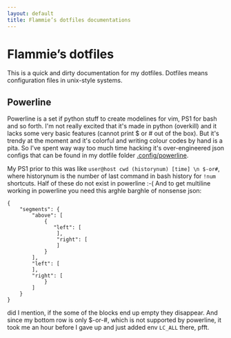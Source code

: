 ```yaml
---
layout: default
title: Flammie’s dotfiles documentations
---
```


# Flammie’s dotfiles

This is a quick and dirty documentation for my dotfiles. Dotfiles means
configuration files in unix-style systems.

## Powerline

Powerline is a set if python stuff to create modelines for vim, PS1 for bash and
so forth. I'm not really excited that it's made in python (overkill) and it
lacks some very basic features (cannot print $ or # out of the box). But it's
trendy at the moment and it's colorful and writing colour codes by hand is a
pita. So I've spent way way too much time hacking it's over-engineered json
configs that can be found in my dotfile folder
[.config/powerline](https://github.com/flammie/dotfiles/tree/master/config/powerline).

My PS1 prior to this was like `user@host cwd (historynum) [time] \n $-or#`,
where historynum is the number of last command in bash history for `!num`
shortcuts. Half of these do not exist in powerline :-(
And to get multiline working in powerline you need this arghle barghle of
nonsense json:

```
{
	"segments": {
        "above": [
            {
               "left": [
                ],
                "right": [
                ]
            }
        ],
        "left": [
        ],
        "right": [
            }
        ]
	}
}
```

did I mention, if the some of the blocks end up empty they disappear. And since
my bottom row is only $-or-#, which is not supported by powerline, it took me an
hour before I gave up and just added env `LC_ALL` there, pfft.
